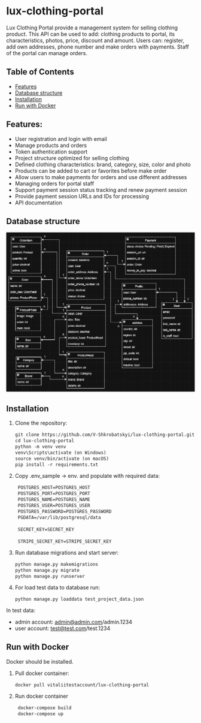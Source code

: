 # lux-clothing-portal

Lux Clothing Portal provide a management system for selling clothing product. 
This API can be used to add: clothing products to portal, its characteristics, photos, price, discount and amount.
Users can: register, add own addresses, phone number and make orders with payments. Staff of the portal can manage orders.

## Table of Contents

- [Features](#features)
- [Database structure](#Database-structure)
- [Installation](#installation)
- [Run with Docker](#Run-with-Docker)

## Features:

- User registration and login with email
- Manage products and orders
- Token authentication support
- Project structure optimized for selling clothing
- Defined clothing characteristics: brand, category, size, color and photo
- Products can be added to cart or favorites before make order
- Allow users to make payments for orders and use different addresses
- Managing orders for portal staff
- Support payment session status tracking and renew payment session
- Provide payment session URLs and IDs for processing
- API documentation

## Database structure

![Database structure](demo/db_structure.png)

## Installation

1. Clone the repository:
   ```
   git clone https://github.com/V-Shkrobatskyi/lux-clothing-portal.git
   cd lux-clothing-portal
   python -m venv venv
   venv\Scripts\activate (on Windows)
   source venv/bin/activate (on macOS)
   pip install -r requirements.txt
   ```
2. Copy .env_sample -> env. and populate with required data:
   ```
    POSTGRES_HOST=POSTGRES_HOST
    POSTGRES_PORT=POSTGRES_PORT
    POSTGRES_NAME=POSTGRES_NAME
    POSTGRES_USER=POSTGRES_USER
    POSTGRES_PASSWORD=POSTGRES_PASSWORD
    PGDATA=/var/lib/postgresql/data
    
    SECRET_KEY=SECRET_KEY
    
    STRIPE_SECRET_KEY=STRIPE_SECRET_KEY
   ```

3. Run database migrations and start server:
    ```
    python manage.py makemigrations
    python manage.py migrate
    python manage.py runserver
    ```

4. For load test data to database run:
    ```
    python manage.py loaddata test_project_data.json
    ```
In test data: 
- admin account: admin@admin.com/admin.1234
- user account: test@test.com/test.1234

## Run with Docker

Docker should be installed.

1. Pull docker container:
   ```
   docker pull vitaliitestaccount/lux-clothing-portal
   ```
2. Run docker container
   ```
    docker-compose build
    docker-compose up
   ```

